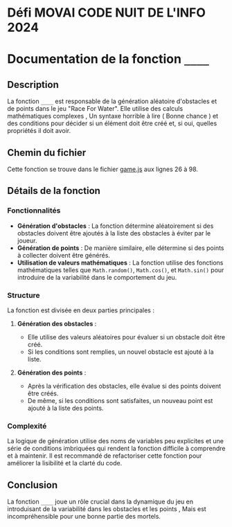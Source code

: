 # **Défi MOVAI CODE NUIT DE L'INFO 2024**

# Documentation de la fonction `____`

## Description

La fonction `____` est responsable de la génération aléatoire d'obstacles et de points dans le jeu "Race For Water". Elle utilise des calculs mathématiques complexes , Un syntaxe horrible à lire ( Bonne chance )  et des conditions pour décider si un élément doit être créé et, si oui, quelles propriétés il doit avoir.

## Chemin du fichier

Cette fonction se trouve dans le fichier [game.js](https://github.com/Nispace/Race_For_Water/edit/main/Race-for-water/assets/scripts/game.js) aux lignes 26 à 98.

## Détails de la fonction

### Fonctionnalités

- **Génération d'obstacles** : La fonction détermine aléatoirement si des obstacles doivent être ajoutés à la liste des obstacles à éviter par le joueur.
- **Génération de points** : De manière similaire, elle détermine si des points à collecter doivent être générés.
- **Utilisation de valeurs mathématiques** : La fonction utilise des fonctions mathématiques telles que `Math.random()`, `Math.cos()`, et `Math.sin()` pour introduire de la variabilité dans le comportement du jeu.

### Structure

La fonction est divisée en deux parties principales :

1. **Génération des obstacles** :
   - Elle utilise des valeurs aléatoires pour évaluer si un obstacle doit être créé.
   - Si les conditions sont remplies, un nouvel obstacle est ajouté à la liste.

2. **Génération des points** :
   - Après la vérification des obstacles, elle évalue si des points doivent être créés.
   - De même, si les conditions sont satisfaites, un nouveau point est ajouté à la liste des points.

### Complexité

La logique de génération utilise des noms de variables peu explicites et une série de conditions imbriquées qui rendent la fonction difficile à comprendre et à maintenir. Il est recommandé de refactoriser cette fonction pour améliorer la lisibilité et la clarté du code.

## Conclusion

La fonction `____` joue un rôle crucial dans la dynamique du jeu en introduisant de la variabilité dans les obstacles et les points , Mais est incompréhensible pour une bonne partie des mortels. 
